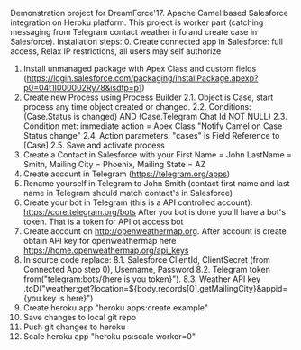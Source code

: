 Demonstration project for DreamForce'17. Apache Camel based Salesforce integration on Heroku platform.
This project is worker part (catching messaging from Telegram contact weather info and create case in Salesforce).
Installation steps:
0. Create connected app in Salesforce: full access, Relax IP restrictions, all users may self authorize
1. Install unmanaged package with Apex Class and custom fields (https://login.salesforce.com/packaging/installPackage.apexp?p0=04t1I000002Ry78&isdtp=p1)
2. Create new Process using Process Builder
	2.1. Object is Case, start process any time object created or changed.
	2.2. Conditions: (Case.Status is changed) AND (Case.Telegram Chat Id NOT NULL)
	2.3. Condition met: immediate action = Apex Class "Notify Camel on Case Status change"
	2.4. Action parameters: "cases" is Field Reference to [Case]
	2.5. Save and activate process
3. Create a Contact in Salesforce with your First Name = John LastName = Smith, Mailing City = Phoenix, Mailing State = AZ
4. Create account in Telegram (https://telegram.org/apps)
5. Rename yourself in Telegram to John Smith (contact first name and last name in Telegram should match contact's in Salesforce)
6. Create your bot in Telegram (this is a API controlled account). https://core.telegram.org/bots After you bot is done you'll have a bot's token. That is a token for API ot access bot
7. Create account on http://openweathermap.org. After account is create obtain API key for openweathermap here https://home.openweathermap.org/api_keys
8. In source code replace:
	8.1. Salesforce ClientId, ClientSecret (from Connected App step 0), Username, Password
	8.2. Telegram token from("telegram:bots/{here is you token}").
	8.3. Weather API key .toD("weather:get?location=${body.records[0].getMailingCity}&appid={you key is here}")
9. Create heroku app "heroku apps:create example"
10. Save changes to local git repo
11. Push git changes to heroku
12. Scale heroku app "heroku ps:scale worker=0"

